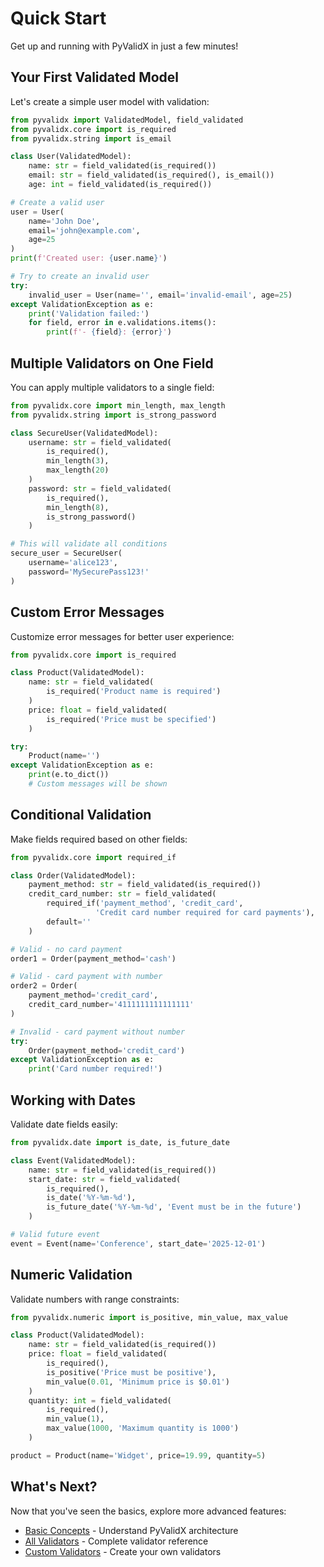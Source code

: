 # Quick Start

Get up and running with PyValidX in just a few minutes!

## Your First Validated Model

Let's create a simple user model with validation:

```python
from pyvalidx import ValidatedModel, field_validated
from pyvalidx.core import is_required
from pyvalidx.string import is_email

class User(ValidatedModel):
    name: str = field_validated(is_required())
    email: str = field_validated(is_required(), is_email())
    age: int = field_validated(is_required())

# Create a valid user
user = User(
    name='John Doe',
    email='john@example.com',
    age=25
)
print(f'Created user: {user.name}')

# Try to create an invalid user
try:
    invalid_user = User(name='', email='invalid-email', age=25)
except ValidationException as e:
    print('Validation failed:')
    for field, error in e.validations.items():
        print(f'- {field}: {error}')
```

## Multiple Validators on One Field

You can apply multiple validators to a single field:

```python
from pyvalidx.core import min_length, max_length
from pyvalidx.string import is_strong_password

class SecureUser(ValidatedModel):
    username: str = field_validated(
        is_required(),
        min_length(3),
        max_length(20)
    )
    password: str = field_validated(
        is_required(),
        min_length(8),
        is_strong_password()
    )

# This will validate all conditions
secure_user = SecureUser(
    username='alice123',
    password='MySecurePass123!'
)
```

## Custom Error Messages

Customize error messages for better user experience:

```python
from pyvalidx.core import is_required

class Product(ValidatedModel):
    name: str = field_validated(
        is_required('Product name is required')
    )
    price: float = field_validated(
        is_required('Price must be specified')
    )

try:
    Product(name='')
except ValidationException as e:
    print(e.to_dict())
    # Custom messages will be shown
```

## Conditional Validation

Make fields required based on other fields:

```python
from pyvalidx.core import required_if

class Order(ValidatedModel):
    payment_method: str = field_validated(is_required())
    credit_card_number: str = field_validated(
        required_if('payment_method', 'credit_card',
                   'Credit card number required for card payments'),
        default=''
    )

# Valid - no card payment
order1 = Order(payment_method='cash')

# Valid - card payment with number
order2 = Order(
    payment_method='credit_card',
    credit_card_number='4111111111111111'
)

# Invalid - card payment without number
try:
    Order(payment_method='credit_card')
except ValidationException as e:
    print('Card number required!')
```

## Working with Dates

Validate date fields easily:

```python
from pyvalidx.date import is_date, is_future_date

class Event(ValidatedModel):
    name: str = field_validated(is_required())
    start_date: str = field_validated(
        is_required(),
        is_date('%Y-%m-%d'),
        is_future_date('%Y-%m-%d', 'Event must be in the future')
    )

# Valid future event
event = Event(name='Conference', start_date='2025-12-01')
```

## Numeric Validation

Validate numbers with range constraints:

```python
from pyvalidx.numeric import is_positive, min_value, max_value

class Product(ValidatedModel):
    name: str = field_validated(is_required())
    price: float = field_validated(
        is_required(),
        is_positive('Price must be positive'),
        min_value(0.01, 'Minimum price is $0.01')
    )
    quantity: int = field_validated(
        is_required(),
        min_value(1),
        max_value(1000, 'Maximum quantity is 1000')
    )

product = Product(name='Widget', price=19.99, quantity=5)
```

## What's Next?

Now that you've seen the basics, explore more advanced features:

- [Basic Concepts](basic-concepts.md) - Understand PyValidX architecture
- [All Validators](../validators/core.md) - Complete validator reference
- [Custom Validators](../advanced/custom-validators.md) - Create your own validators
